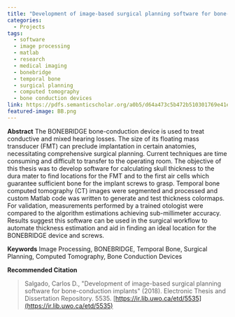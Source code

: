 ```yaml
---
title: "Development of image-based surgical planning software for bone-conduction implants"
categories:
  - Projects
tags:
  - software
  - image processing
  - matlab
  - research
  - medical imaging
  - bonebridge
  - temporal bone
  - surgical planning
  - computed tomography
  - bone conduction devices
link: https://pdfs.semanticscholar.org/a0b5/d64a473c5b472b510301769e41e34d926161.pdf
featured-image: BB.png
---
```


**Abstract**
The BONEBRIDGE bone-conduction device is used to treat conductive and mixed hearing losses. The size of its floating mass transducer (FMT) can preclude implantation in certain anatomies, necessitating comprehensive surgical planning. Current techniques are time consuming and difficult to transfer to the operating room. The objective of this thesis was to develop software for calculating skull thickness to the dura mater to find locations for the FMT and to the first air cells which guarantee sufficient bone for the implant screws to grasp. Temporal bone computed tomography (CT) images were segmented and processed and custom Matlab code was written to generate and test thickness colormaps. For validation, measurements performed by a trained otologist were compared to the algorithm estimations achieving sub-millimeter accuracy. Results suggest this software can be used in the surgical workflow to automate thickness estimation and aid in finding an ideal location for the BONEBRIDGE device and screws.

**Keywords**
Image Processing, BONEBRIDGE, Temporal Bone, Surgical Planning, Computed
Tomography, Bone Conduction Devices

**Recommended Citation**
>Salgado, Carlos D., "Development of image-based surgical planning software for bone-conduction implants" (2018). Electronic Thesis
and Dissertation Repository. 5535. [https://ir.lib.uwo.ca/etd/5535](https://ir.lib.uwo.ca/etd/5535)

